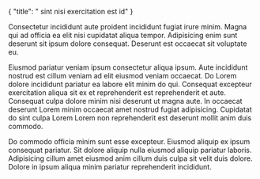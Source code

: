 {
  "title": " sint nisi exercitation est id"
}

Consectetur incididunt aute proident incididunt fugiat irure minim. Magna qui ad officia ea elit nisi cupidatat aliqua tempor. Adipisicing enim sunt deserunt sit ipsum dolore consequat. Deserunt est occaecat sit voluptate eu.

Eiusmod pariatur veniam ipsum consectetur aliqua ipsum. Aute incididunt nostrud est cillum veniam ad elit eiusmod veniam occaecat. Do Lorem dolore incididunt pariatur ea labore elit minim do qui. Consequat excepteur exercitation aliqua sit ex et reprehenderit est reprehenderit et aute. Consequat culpa dolore minim nisi deserunt ut magna aute. In occaecat deserunt Lorem minim occaecat amet nostrud fugiat adipisicing. Cupidatat do sint culpa Lorem Lorem non reprehenderit est deserunt mollit anim duis commodo.

Do commodo officia minim sunt esse excepteur. Eiusmod aliquip ex ipsum consequat pariatur. Sit dolore aliquip nulla eiusmod aliquip pariatur laboris. Adipisicing cillum amet eiusmod anim cillum duis culpa sit velit duis dolore. Dolore in ipsum aliqua minim pariatur reprehenderit incididunt.